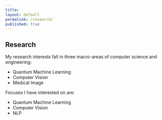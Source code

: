 ```yaml
---
title:
layout: default
permalink: /research/
published: true
---
```


## Research
My research interests fall in three macro-areas of computer science and engineering:
- Quantum Machine Learning
- Computer Vision
- Medical Image


Focuses I have interested on are:
- Quantum Machine Learning
- Computer Vision
- NLP



